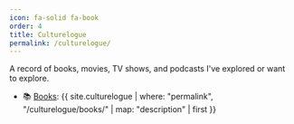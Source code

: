 ```yaml
---
icon: fa-solid fa-book
order: 4
title: Culturelogue
permalink: /culturelogue/
---
```


A record of books, movies, TV shows, and podcasts I've explored or want to explore.

- 📚 [Books](/culturelogue/books/): {{ site.culturelogue | where: "permalink", "/culturelogue/books/" | map: "description" | first }}


<!-- - 🎬 [Movies](/culturelogue/movies/): {{ site.culturelogue | where: "permalink", "/culturelogue/movies/" | map: "description" | first }}

- 📺 [TV Shows](/culturelogue/shows/): {{ site.culturelogue | where: "permalink", "/culturelogue/shows/" | map: "description" | first }}

- 🎙 [Podcasts](/culturelogue/podcasts/): {{ site.culturelogue | where: "permalink", "/culturelogue/podcasts/" | map: "description" | first }} -->

